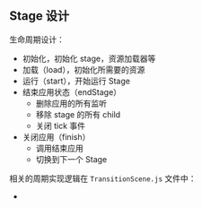 ## Stage 设计


生命周期设计：

 - 初始化，初始化 stage，资源加载器等
 - 加载（load），初始化所需要的资源
 - 运行（start），开始运行 Stage
 - 结束应用状态（endStage）
    - 删除应用的所有监听
    - 移除 stage 的所有 child
    - 关闭 tick 事件
 - 关闭应用（finish）
    - 调用结束应用
    - 切换到下一个 Stage

相关的周期实现逻辑在 ``TransitionScene.js`` 文件中：

 - 
